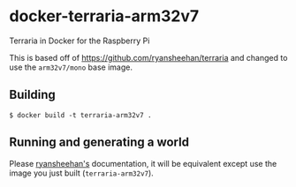 # docker-terraria-arm32v7
Terraria in Docker for the Raspberry Pi 

This is based off of https://github.com/ryansheehan/terraria and changed to use the `arm32v7/mono` base image.

## Building
```
$ docker build -t terraria-arm32v7 .
```

## Running and generating a world

Please [ryansheehan's](https://github.com/ryansheehan/terraria) documentation, it will be equivalent except use the image you just built (`terraria-arm32v7`).
